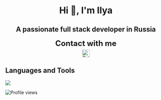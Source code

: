 <!-- Center align text using HTML -->
<h1 align="center">
  Hi 👋, I'm Ilya
</h1>
<h2 align="center">A passionate full stack developer in Russia</h2>

<!-- Contact section -->
<div style="text-align: center;">
    <span style="display: block; font-size: 24px; font-weight: bold;">Contact with me</span>
    <div style="margin-top: 5px;">
        <a href="https://t.me/BCyclik">
            <img src="https://img.shields.io/badge/Telegram-2CA5E0?style=for-the-badge&logo=telegram&logoColor=white" alt="Telegram" 
                 style="height: 24px; vertical-align: middle;" />
        </a>
    </div>
</div>

<!-- Languages and Tools section -->
<h2 align="left">Languages and Tools</h2>
<p>
  <p align="left">
  <a href="https://skillicons.dev">
    <img src="https://skillicons.dev/icons?i=cs,unity,cpp,unreal,vscode,py,ps,blender,html,docker" />
  </a>
</p>
<img src="https://komarev.com/ghpvc/?username=BCyclik&color=blue" alt="Profile views" />
